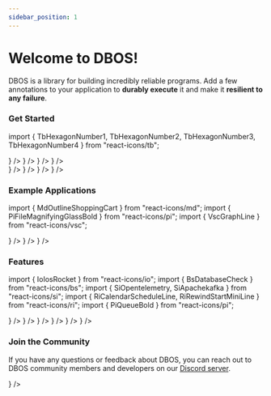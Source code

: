 ```yaml
---
sidebar_position: 1
---
```


# Welcome to DBOS!

DBOS is a library for building incredibly reliable programs.
Add a few annotations to your application to **durably execute** it and make it **resilient to any failure**.

### Get Started

import { TbHexagonNumber1, TbHexagonNumber2, TbHexagonNumber3, TbHexagonNumber4 } from "react-icons/tb";

<LargeTabs groupId="language">
<LargeTabItem value="python" label="Python">
<section className="row list">
  <IndexCardLink
    label="Run Your First Workflow"
    href="/quickstart#deploy-your-first-app-to-the-cloud"
    description="Install DBOS on your computer and run your first app"
    index="1"
    icon={<TbHexagonNumber1 color="var(--ifm-color-primary-lightest)" size={30}/>}
  />
  <IndexCardLink
    label="Learn DBOS Python"
    href="/python/programming-guide"
    description="Learn how to build incredibly reliable applications with DBOS"
    index="2️"
    icon={<TbHexagonNumber2 color="var(--ifm-color-primary-lightest)" size={30}/>}
  />
  <IndexCardLink
    label="Add DBOS To Your App"
    href="/python/integrating-dbos"
    description="Add a few lines of code to your app to make it resilient to any failure"
    index="3"
    icon={<TbHexagonNumber3 color="var(--ifm-color-primary-lightest)" size={30}/>}
  />
  <IndexCardLink
    label="Explore Examples"
    href="/examples"
    description="See what you can build with DBOS"
    index="4"
    icon={<TbHexagonNumber4 color="var(--ifm-color-primary-lightest)" size={30}/>}
  />
</section>
</LargeTabItem>
<LargeTabItem value="typescript" label="TypeScript">
<section className="row list">
  <IndexCardLink
    label="Run Your First Workflow"
    href="/quickstart#deploy-your-first-app-to-the-cloud"
    description="Install DBOS on your computer and run your first app"
    index="1"
    icon={<TbHexagonNumber1 color="var(--ifm-color-primary-lightest)" size={30}/>}
  />
  <IndexCardLink
    label="Learn DBOS TypeScript"
    href="/typescript/programming-guide"
    description="Learn how to build incredibly reliable applications with DBOS"
    index="2️"
    icon={<TbHexagonNumber2 color="var(--ifm-color-primary-lightest)" size={30}/>}
  />
  <IndexCardLink
    label="Add DBOS To Your App"
    href="/typescript/integrating-dbos"
    description="Add a few lines of code to your app to make it resilient to any failure"
    index="3"
    icon={<TbHexagonNumber3 color="var(--ifm-color-primary-lightest)" size={30}/>}
  />
  <IndexCardLink
    label="Explore Examples"
    href="/examples"
    description="See what you can build with DBOS"
    index="4"
    icon={<TbHexagonNumber4 color="var(--ifm-color-primary-lightest)" size={30}/>}
  />
</section>
</LargeTabItem>
</LargeTabs>

### Example Applications
import { MdOutlineShoppingCart } from "react-icons/md";
import { PiFileMagnifyingGlassBold } from "react-icons/pi";
import { VscGraphLine } from "react-icons/vsc";

<section className="row list">
  <NarrowCardLink
    label="Fault-Tolerant Checkout"
    href="python/examples/widget-store"
    description="Use DBOS durable workflows to build an online storefront that's resilient to any failure."
    index="1"
    icon={<MdOutlineShoppingCart color="white" size={50}/>}
  />
  <NarrowCardLink
    label="Document Pipeline"
    href="python/examples/document-detective"
    description="Use DBOS to build a reliable and scalable document ingestion pipeline for a RAG-based chat agent."
    index="2"
    icon={<PiFileMagnifyingGlassBold  color="white" size={50}/>}
  />
  <NarrowCardLink
    label="Stock Tracker"
    href="python/examples/stock-tracker"
    description="Use DBOS to track stock prices and receive alerts when they cross a certain threshold."
    index="3"
    icon={<VscGraphLine color="white" size={50}/>}
  />
</section>


### Features

import { IoIosRocket } from "react-icons/io";
import { BsDatabaseCheck } from "react-icons/bs";
import { SiOpentelemetry, SiApachekafka } from "react-icons/si";
import { RiCalendarScheduleLine, RiRewindStartMiniLine } from "react-icons/ri";
import { PiQueueBold } from "react-icons/pi";

<section className="row list">
  <IndexCardLink
    label="Lightweight Durable Execution"
    href="/why-dbos"
    description="Annotate your code to make it resilient to any failure"
    index="1"
    icon={<BsDatabaseCheck color="var(--ifm-color-primary-lightest)" size={30}/>}
  />
  <IndexCardLink
    label="Run Anywhere"
    href="/production"
    description="Run DBOS workflows in any environment, or serverlessly deploy them to DBOS Cloud"
    index="2"
    icon={<IoIosRocket color="var(--ifm-color-primary-lightest)" size={30}/>}
  />
  <IndexCardLink
    label="Reliable Queues"
    href="/python/tutorials/queue-tutorial"
    description="Lightweight, durable, distributed queues backed by Postgres"
    index="3"
    icon={<PiQueueBold color="var(--ifm-color-primary-lightest)" size={30}/>}
  />
  <IndexCardLink
    label="Built-in Observability"
    href="/production/self-hosting/workflow-management"
    description="Interactively view, search, and manage your workflows from a graphical UI."
    index="4"
    icon={<SiOpentelemetry color="var(--ifm-color-primary-lightest)" size={30}/>}
  />
  <IndexCardLink
    label="Exactly-Once Event Processing"
    href="/python/tutorials/kafka-integration"
    description="Use durable workflows to process incoming events exactly-once"
    index="5"
    icon={<SiApachekafka color="var(--ifm-color-primary-lightest)" size={30}/>}
  />
  <IndexCardLink
    label="Scheduled Jobs"
    href="/python/tutorials/scheduled-workflows"
    description="Run your workflows exactly-once per time interval"
    index="6"
    icon={<RiCalendarScheduleLine color="var(--ifm-color-primary-lightest)" size={30}/>}
  />
</section>

### Join the Community

If you have any questions or feedback about DBOS, you can reach out to DBOS community members and developers on our [Discord server](https://discord.gg/fMwQjeW5zg).

<section className="row list">
  <IndexCardLarge
      label="Welcome to the DBOS Discord!"
      href="https://discord.gg/fMwQjeW5zg"
      description=""
      index="1"
      icon={<img src='img/discord-mark-blue.svg' />}
  />
</section>